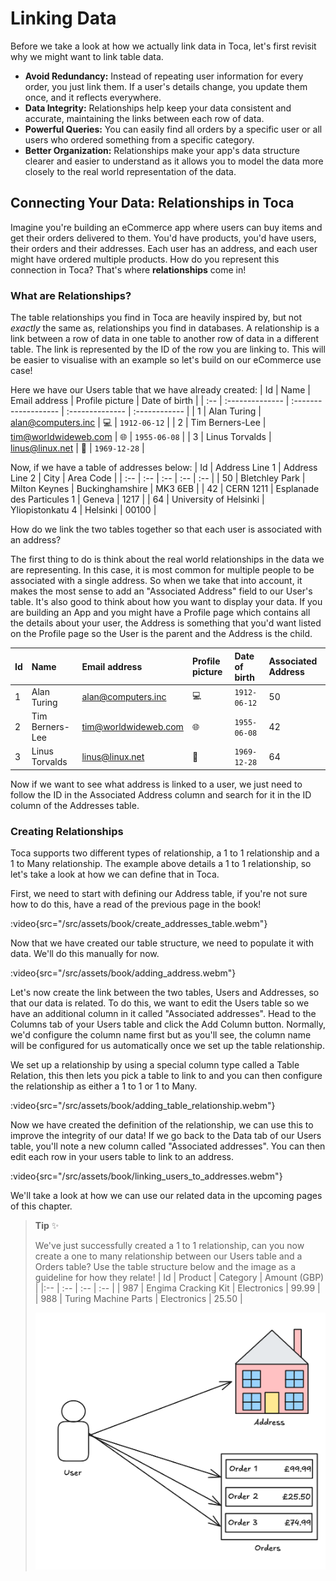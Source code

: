 # Linking Data

Before we take a look at how we actually link data in Toca, let's first revisit why we might want to link table data.

* **Avoid Redundancy:** Instead of repeating user information for every order, you just link them. If a user's details change, you update them once, and it reflects everywhere.
* **Data Integrity:** Relationships help keep your data consistent and accurate, maintaining the links between each row of data.
* **Powerful Queries:** You can easily find all orders by a specific user or all users who ordered something from a specific category.
* **Better Organization:** Relationships make your app's data structure clearer and easier to understand as it allows you to model the data more closely to the real world representation of the data.

## Connecting Your Data: Relationships in Toca

Imagine you're building an eCommerce app where users can buy items and get their orders delivered to them. You'd have products, you'd have users, their orders and their addresses. Each user has an address, and each user might have ordered multiple products. How do you represent this connection in Toca? That's where **relationships** come in!

### What are Relationships?

The table relationships you find in Toca are heavily inspired by, but not _exactly_ the same as, relationships you find in databases. A relationship is a link between a row of data in one table to another row of data in a different table. The link is represented by the ID of the row you are linking to. This will be easier to visualise with an example so let's build on our eCommerce use case!

Here we have our Users table that we have already created:
| Id  | Name            | Email address        | Profile picture | Date of birth |
| :-- | :-------------- | :------------------- | :-------------- | :------------ |
| 1   | Alan Turing     | alan@computers.inc   | 💻              | `1912-06-12`  |
| 2   | Tim Berners-Lee | tim@worldwideweb.com | 🌐              | `1955-06-08`  |
| 3   | Linus Torvalds  | linus@linux.net      | 🐧              | `1969-12-28`  |

Now, if we have a table of addresses below:
| Id | Address Line 1 | Address Line 2 | City | Area Code |
| :-- | :-- | :-- | :-- | :-- |
| 50 | Bletchley Park | Milton Keynes | Buckinghamshire |  MK3 6EB |
| 42 | CERN 1211 | Esplanade des Particules 1 | Geneva | 1217 |
| 64 | University of Helsinki | Yliopistonkatu 4 | Helsinki | 00100 |

How do we link the two tables together so that each user is associated with an address?

The first thing to do is think about the real world relationships in the data we are representing. In this case, it is most common for multiple people to be associated with a single address. So when we take that into account, it makes the most sense to add an "Associated Address" field to our User's table. It's also good to think about how you want to display your data. If you are building an App and you might have a Profile page which contains all the details about your user, the Address is something that you'd want listed on the Profile page so the User is the parent and the Address is the child.

| Id  | Name            | Email address        | Profile picture | Date of birth | Associated Address |
| :-- | :-------------- | :------------------- | :-------------- | :------------ | :--- |
| 1   | Alan Turing     | alan@computers.inc   | 💻              | `1912-06-12`  | 50 |
| 2   | Tim Berners-Lee | tim@worldwideweb.com | 🌐              | `1955-06-08`  | 42 |
| 3   | Linus Torvalds  | linus@linux.net      | 🐧              | `1969-12-28`  | 64 |

Now if we want to see what address is linked to a user, we just need to follow the ID in the Associated Address column and search for it in the ID column of the Addresses table.

### Creating Relationships

Toca supports two different types of relationship, a 1 to 1 relationship and a 1 to Many relationship. The example above details a 1 to 1 relationship, so let's take a look at how we can define that in Toca.

First, we need to start with defining our Address table, if you're not sure how to do this, have a read of the previous page in the book!

:video{src="/src/assets/book/create_addresses_table.webm"}

Now that we have created our table structure, we need to populate it with data. We'll do this manually for now.

:video{src="/src/assets/book/adding_address.webm"}

Let's now create the link between the two tables, Users and Addresses, so that our data is related. To do this, we want to edit the Users table so we have an additional column in it called "Associated addresses". Head to the Columns tab of your Users table and click the Add Column button. Normally, we'd configure the column name first but as you'll see, the column name will be configured for us automatically once we set up the table relationship.

We set up a relationship by using a special column type called a Table Relation, this then lets you pick a table to link to and you can then configure the relationship as either a 1 to 1 or 1 to Many.

:video{src="/src/assets/book/adding_table_relationship.webm"}

Now we have created the definition of the relationship, we can use this to improve the integrity of our data! If we go back to the Data tab of our Users table, you'll note a new column called "Associated addresses". You can then edit each row in your users table to link to an address.

:video{src="/src/assets/book/linking_users_to_addresses.webm"}

We'll take a look at how we can use our related data in the upcoming pages of this chapter.

> **Tip** ✨
>
> We've just successfully created a 1 to 1 relationship, can you now create a one to many relationship between our Users table and a Orders table? Use the table structure below and the image as a guideline for how they relate!
> | Id |  Product | Category | Amount (GBP) |
> |:-- | :-- | :-- | :-- |
> | 987 | Engima Cracking Kit | Electronics | 99.99 |
> | 988 | Turing Machine Parts | Electronics | 25.50 |
>
> ![How our entities are linked](/src/assets/book/conceptual_links.png)
